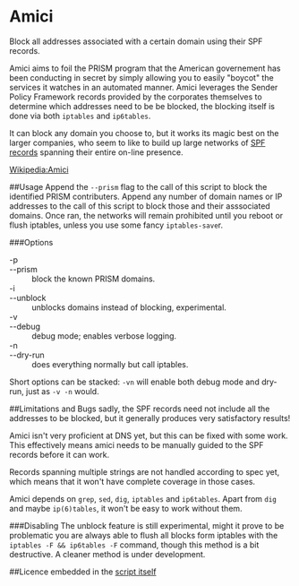 Amici
=====

Block all addresses associated with a certain domain using their SPF records. 

Amici aims to foil the PRISM program that the American governement has been conducting in secret by simply allowing you to easily "boycot" the services it watches in an automated manner. Amici leverages the Sender Policy Framework records provided by the corporates themselves to determine which addresses need to be be blocked, the blocking itself is done via both `iptables` and `ip6tables`.

It can block any domain you choose to, but it works its magic best on the larger companies, who seem to like to build up large networks of [SPF records](https://en.wikipedia.org/wiki/Sender_Policy_Framework) spanning their entire on-line presence. 

[Wikipedia:Amici](https://en.wikipedia.org/wiki/Amici_prism)

##Usage
Append the `--prism` flag to the call of this script to block the identified PRISM contributers.
Append any number of domain names or IP addresses to the call of this script to block those and their asssociated domains.
Once ran, the networks will remain prohibited until you reboot or flush iptables, unless you use some fancy `iptables-save`r.

###Options

<dl>
  <dt>-p</dt>
  <dt>--prism</dt>
  <dd>block the known PRISM domains.</dd>
  <dt>-i</dt>
  <dt>--unblock</dt>
  <dd>unblocks domains instead of blocking, experimental.</dd>
  <dt>-v</dt>
  <dt>--debug</dt>
  <dd>debug mode; enables verbose logging.</dd>
  <dt>-n</dt>
  <dt>--dry-run</dt>
  <dd>does everything normally but call iptables.</dd>
</dl>

Short options can be stacked: `-vn` will enable both debug mode and dry-run, just as `-v -n` would.


##Limitations and Bugs
sadly, the SPF records need not include all the addresses to be blocked, but it generally produces very satisfactory results!

Amici isn't very proficient at DNS yet, but this can be fixed with some work. This effectively means amici needs to be manually guided to the SPF records before it can work.

Records spanning multiple strings are not handled according to spec yet, which means that it won't have complete coverage in those cases.

Amici depends on `grep`, `sed`, `dig`, `iptables` and `ip6tables`. Apart from `dig` and maybe `ip(6)tables`, it won't be easy to work without them.

###Disabling
The unblock feature is still experimental, might it prove to be problematic you are always able to flush all blocks form iptables with the `iptables -F && ip6tables -F` command, though this method is a bit destructive. A cleaner method is under development.

##Licence
embedded in the [script itself](https://github.com/upwhere/amici/blob/master/amici.sh)
